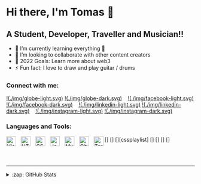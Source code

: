 # Hi there, I'm Tomas 👋 

## A Student, Developer, Traveller and Musician!!

- 🌱 I’m currently learning everything 🤣
- 👯 I’m looking to collaborate with other content creators
- 🥅 2022 Goals: Learn more about web3
- ⚡ Fun fact: I love to draw and play guitar / drums

### Connect with me:

[!(./img/globe-light.svg)](https://codestackr.com#gh-light-mode-only)
[!(./img/globe-dark.svg)](https://codestackr.com#gh-dark-mode-only)
&nbsp;&nbsp;
[!(./img/facebook-light.svg)](https://www.facebook.com/Soucekt/#gh-light-mode-only)
[!(./img/facebook-dark.svg)](https://www.facebook.com/Soucekt/#gh-dark-mode-only)
&nbsp;&nbsp;
[!(./img/linkedin-light.svg)](https://linkedin.com/in/codeSTACKr#gh-light-mode-only)
[!(./img/linkedin-dark.svg)](https://linkedin.com/in/codeSTACKr#gh-dark-mode-only)
&nbsp;&nbsp;
[!(./img/instagram-light.svg)](https://instagram.com/codeSTACKr#gh-light-mode-only)
[!(./img/instagram-dark.svg)](https://instagram.com/codeSTACKr#gh-dark-mode-only)

### Languages and Tools:

[<img align="left" alt="Visual Studio Code" width="26px" src="https://cdn.jsdelivr.net/gh/devicons/devicon/icons/vscode/vscode-original.svg" style="padding-right:10px;" />]
[<img align="left" alt="HTML5" width="26px" src="https://cdn.jsdelivr.net/gh/devicons/devicon/icons/html5/html5-original.svg" style="padding-right:10px;" />]
[<img align="left" alt="CSS3" width="26px" src="https://cdn.jsdelivr.net/gh/devicons/devicon/icons/css3/css3-original.svg" style="padding-right:10px;" />][cssplaylist]
[<img align="left" alt="JavaScript" width="26px" src="https://cdn.jsdelivr.net/gh/devicons/devicon/icons/javascript/javascript-original.svg" style="padding-right:10px;" />]
[<img align="left" alt="MySQL" width="26px" src="https://cdn.jsdelivr.net/gh/devicons/devicon/icons/mysql/mysql-original.svg" style="padding-right:10px;" />]
[<img align="left" alt="Git" width="26px" src="https://cdn.jsdelivr.net/gh/devicons/devicon/icons/git/git-original.svg" style="padding-right:10px;" />]
[<img align="left" alt="Terminal" width="26px" src="./img/terminal-dark.svg" />]

<br />
<br />

---

<details>
  <summary>:zap: GitHub Stats</summary>

  <img align="left" alt="codeSTACKr's GitHub Stats" src="https://github-readme-stats.vercel.app/api?username=Sukensie&show_icons=true&hide_border=false&title_color=ff652f&icon_color=FFE400&bg_color=09131B&text_color=ffffff&border_color=0c1a25" />
  [![Sukensie's Most Used Languages](https://github-readme-stats.vercel.app/api/top-langs/?username=Sukensie&langs_count=10&layout=compact&theme=monokai)](https://github.com/Sukensie)

</details>


